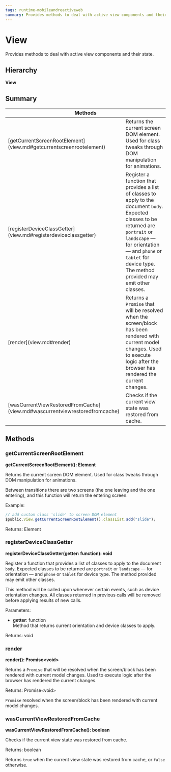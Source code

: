 ```yaml
---
tags: runtime-mobileandreactiveweb
summary: Provides methods to deal with active view components and their state.
---
```


# View

Provides methods to deal with active view components and their state.

## Hierarchy

**View**

## Summary

<table markdown="1">
<thead>
<tr>
<th colspan="2">Methods</th>
</tr>
</thead>
<tbody>
<tr>
<td>[getCurrentScreenRootElement](view.md#getcurrentscreenrootelement)</td>
<td>
Returns the current screen DOM element.
Used for class tweaks through DOM manipulation for animations.
</td>
</tr>
<tr>
<td>[registerDeviceClassGetter](view.md#registerdeviceclassgetter)</td>
<td>
Register a function that provides a list of classes to apply to the document <code>body</code>.
Expected classes to be returned are <code>portrait</code> or <code>landscape</code> — for orientation —
and <code>phone</code> or <code>tablet</code> for device type. The method provided may emit other classes.
</td>
</tr>
<tr>
<td>[render](view.md#render)</td>
<td>
Returns a <code>Promise</code> that will be resolved when the screen/block has been rendered with current model changes.
Used to execute logic after the browser has rendered the current changes.
</td>
</tr>
<tr>
<td>[wasCurrentViewRestoredFromCache](view.md#wascurrentviewrestoredfromcache)</td>
<td>
Checks if the current view state was restored from cache.
</td>
</tr>
</tbody>
</table>

## Methods

### getCurrentScreenRootElement

**getCurrentScreenRootElement(): Element**

Returns the current screen DOM element. Used for class tweaks through DOM manipulation for animations.

Between transitions there are two screens (the one leaving and the one entering), and this function will return the entering screen.

Example:

```javascript
// add custom class 'slide' to screen DOM element
$public.View.getCurrentScreenRootElement().classList.add("slide");
```

Returns: Element

### registerDeviceClassGetter

**registerDeviceClassGetter(getter: function): void**

Register a function that provides a list of classes to apply to the document `body`. Expected classes to be returned are `portrait` or `landscape` — for orientation — and `phone` or `tablet` for device type. The method provided may emit other classes.

This method will be called upon whenever certain events, such as device orientation changes. All classes returned in previous calls will be removed before applying results of new calls.

Parameters:

* **getter**: function<br/> Method that returns current orientation and device classes to apply.

Returns: void

### render

**render(): Promise&lt;void&gt;**

Returns a `Promise` that will be resolved when the screen/block has been rendered with current model changes. Used to execute logic after the browser has rendered the current changes.

Returns: Promise&lt;void&gt;

`Promise` resolved when the screen/block has been rendered with current model changes.

### wasCurrentViewRestoredFromCache

**wasCurrentViewRestoredFromCache(): boolean**

Checks if the current view state was restored from cache.

Returns: boolean

Returns `true` when the current view state was restored from cache, or `false` otherwise.

